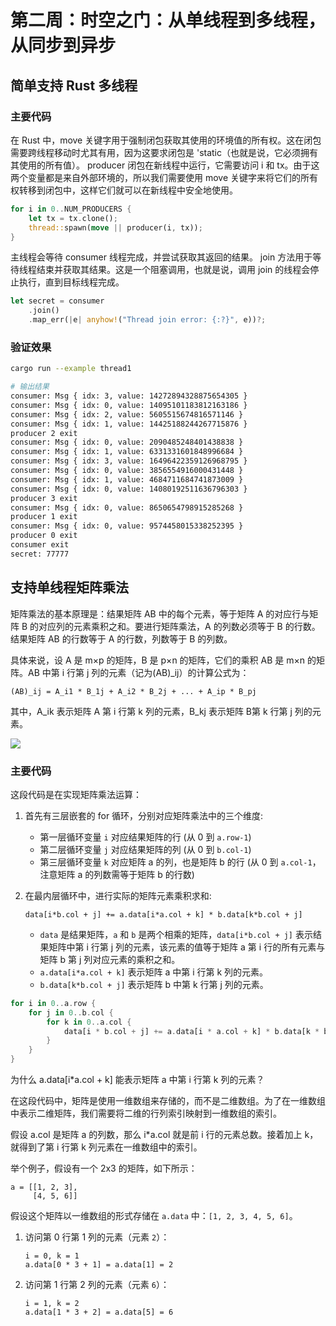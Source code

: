 # 第二周：时空之门：从单线程到多线程，从同步到异步

## 简单支持 Rust 多线程

### 主要代码

在 Rust 中，move 关键字用于强制闭包获取其使用的环境值的所有权。这在闭包需要跨线程移动时尤其有用，因为这要求闭包是 'static（也就是说，它必须拥有其使用的所有值）。
producer 闭包在新线程中运行，它需要访问 i 和 tx。由于这两个变量都是来自外部环境的，所以我们需要使用 move 关键字来将它们的所有权转移到闭包中，这样它们就可以在新线程中安全地使用。
```rust
for i in 0..NUM_PRODUCERS {
    let tx = tx.clone();
    thread::spawn(move || producer(i, tx));
}
```

主线程会等待 consumer 线程完成，并尝试获取其返回的结果。
join 方法用于等待线程结束并获取其结果。这是一个阻塞调用，也就是说，调用 join 的线程会停止执行，直到目标线程完成。

```rust
let secret = consumer
    .join()
    .map_err(|e| anyhow!("Thread join error: {:?}", e))?;
```

### 验证效果

```bash
cargo run --example thread1

# 输出结果
consumer: Msg { idx: 3, value: 14272894328875654305 }
consumer: Msg { idx: 0, value: 14095101183812163186 }
consumer: Msg { idx: 2, value: 5605515674816571146 }
consumer: Msg { idx: 1, value: 14425188244267715876 }
producer 2 exit
consumer: Msg { idx: 0, value: 2090485248401438838 }
consumer: Msg { idx: 1, value: 6331331601848996684 }
consumer: Msg { idx: 3, value: 16496422359126968795 }
consumer: Msg { idx: 0, value: 3856554916000431448 }
consumer: Msg { idx: 1, value: 4684711684741873009 }
consumer: Msg { idx: 0, value: 14080192511636796303 }
producer 3 exit
consumer: Msg { idx: 0, value: 8650654798915285268 }
producer 1 exit
consumer: Msg { idx: 0, value: 9574458015338252395 }
producer 0 exit
consumer exit
secret: 77777
```

## 支持单线程矩阵乘法

矩阵乘法的基本原理是：结果矩阵 AB 中的每个元素，等于矩阵 A 的对应行与矩阵 B 的对应列的元素乘积之和。要进行矩阵乘法，A 的列数必须等于 B 的行数。结果矩阵 AB 的行数等于 A 的行数，列数等于 B 的列数。

具体来说，设 A 是 m×p 的矩阵，B 是 p×n 的矩阵，它们的乘积 AB 是 m×n 的矩阵。AB 中第 i 行第 j 列的元素（记为(AB)_ij）的计算公式为：

`(AB)_ij = A_i1 * B_1j + A_i2 * B_2j + ... + A_ip * B_pj`

其中，A_ik 表示矩阵 A 第 i 行第 k 列的元素，B_kj 表示矩阵 B第 k 行第 j 列的元素。

![](https://chengzw258.oss-cn-beijing.aliyuncs.com/Article/20240507071015.png)


### 主要代码

这段代码是在实现矩阵乘法运算：

1. 首先有三层嵌套的 for 循环，分别对应矩阵乘法中的三个维度:
    - 第一层循环变量 `i` 对应结果矩阵的行 (从 0 到 `a.row-1`)
    - 第二层循环变量 `j` 对应结果矩阵的列 (从 0 到 `b.col-1`)
    - 第三层循环变量 `k` 对应矩阵 a 的列，也是矩阵 b 的行 (从 0 到 `a.col-1`，注意矩阵 a 的列数需等于矩阵 b 的行数)

2. 在最内层循环中，进行实际的矩阵元素乘积求和:
   ```
   data[i*b.col + j] += a.data[i*a.col + k] * b.data[k*b.col + j]
   ```
    - `data` 是结果矩阵，`a` 和 `b` 是两个相乘的矩阵，`data[i*b.col + j]` 表示结果矩阵中第 i 行第 j 列的元素，该元素的值等于矩阵 a 第 i 行的所有元素与矩阵 b 第 j 列对应元素的乘积之和。
    - `a.data[i*a.col + k]` 表示矩阵 a 中第 i 行第 k 列的元素。
    - `b.data[k*b.col + j]` 表示矩阵 b 中第 k 行第 j 列的元素。

```rust
for i in 0..a.row {
    for j in 0..b.col {
        for k in 0..a.col {
            data[i * b.col + j] += a.data[i * a.col + k] * b.data[k * b.col + j]
        }
    }
}
```

为什么 a.data[i*a.col + k] 能表示矩阵 a 中第 i 行第 k 列的元素？

在这段代码中，矩阵是使用一维数组来存储的，而不是二维数组。为了在一维数组中表示二维矩阵，我们需要将二维的行列索引映射到一维数组的索引。

假设 a.col 是矩阵 a 的列数，那么 i*a.col 就是前 i 行的元素总数。接着加上 k，就得到了第 i 行第 k 列元素在一维数组中的索引。

举个例子，假设有一个 2x3 的矩阵，如下所示：

```
a = [[1, 2, 3],
     [4, 5, 6]]
```

假设这个矩阵以一维数组的形式存储在 `a.data` 中：`[1, 2, 3, 4, 5, 6]`。

1. 访问第 0 行第 1 列的元素（元素 `2`）：
   ```
   i = 0, k = 1
   a.data[0 * 3 + 1] = a.data[1] = 2
   ```

2. 访问第 1 行第 2 列的元素（元素 `6`）：
   ```
   i = 1, k = 2
   a.data[1 * 3 + 2] = a.data[5] = 6
   ```
